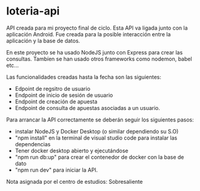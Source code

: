 # loteria-api
API creada para mi proyecto final de ciclo. Esta API va ligada junto con la aplicación Android. Fue creada para la posible interacción entre la aplicación y la base de datos.

En este proyecto se ha usado NodeJS junto con Express para crear las consultas. Tambíen se han usado otros frameworks como nodemon, babel etc...

Las funcionalidades creadas hasta la fecha son las siguientes:
- Edpoint de regsitro de usuario
- Endpoint de inicio de sesión de usuario
- Endpoint de creación de apuesta
- Endpoint de consulta de apuestas asociadas a un usuario.

Para arrancar la API correctamente se deberán seguir los siguientes pasos:
- instalar NodeJS y Docker Desktop (o similar dependiendo su S.O)
- "npm install" en la terminal de visual studio code para instalar las dependencias
- Tener docker desktop abierto y ejecutándose
- "npm run db:up" para crear el contenedor de docker con la base de dato
- "npm run dev" para iniciar la API.

Nota asignada por el centro de estudios: Sobresaliente
